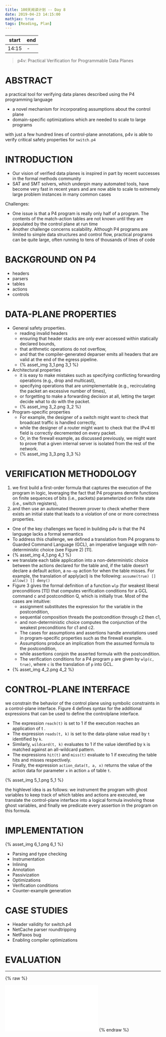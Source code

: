 ```yaml
---
title: 100天阅读计划 -- Day 8
date: 2019-04-23 14:15:00
mathjax: true
tags: [Reading, Plan]
---
```



|start | end  |
|----  | -----|
|14:15 |  -   |

> p4v: Practical Verification for Programmable Data Planes



# ABSTRACT

a practical tool for verifying data planes described using the P4 programming language
- a novel mechanism for incorporating assumptions about the control plane
- domain-specific optimizations which are needed to scale to large programs

with just a few hundred lines of control-plane annotations, p4v is able to verify critical safety properties for `switch.p4`



# INTRODUCTION

- Our vision of verified data planes is inspired in part by recent successes in the formal methods community
- SAT and SMT solvers, which underpin many automated tools, have become very fast in recent years and are now able to scale to extremely large problem instances in many common cases

Challenges:
- One issue is that a P4 program is really only half of a program. The contents of the match-action tables are not known until they are populated by the control plane at run time
- Another challenge concerns scalability. Although P4 programs are limited to simple data structures and control flow, practical programs can be quite large, often running to tens of thousands of lines of code



# BACKGROUND ON P4

- headers
- parsers
- tables
- actions
- controls



# DATA-PLANE PROPERTIES

- General safety properties.
    - reading invalid headers
    - ensuring that header stacks are only ever accessed within statically declared bounds, 
    - that arithmetic operations do not overflow, 
    - and that the compiler-generated deparser emits all headers that are valid at the end of the egress pipeline.
    - {% asset_img 3_1.png 3_1 %}
- Architectural properties
    - it is easy to make mistakes such as specifying conflicting forwarding operations (e.g., drop and multicast), 
    - specifying operations that are unimplementable (e.g., recirculating the packet an excessive number of times), 
    - or forgetting to make a forwarding decision at all, letting the target decide what to do with the packet.
    - {% asset_img 3_2.png 3_2 %}
- Program-specific properties
    - For example, the designer of a switch might want to check that broadcast traffic is handled correctly, 
    - while the designer of a router might want to check that the IPv4 ttl field is correctly decremented on every packet. 
    - Or, in the firewall example, as discussed previously, we might want to prove that a given internal server is isolated from the rest of the network.
    - {% asset_img 3_3.png 3_3 %}




# VERIFICATION METHODOLOGY

1. we first build a first-order formula that captures the execution of the program in logic, leveraging the fact that P4 programs denote functions on finite sequences of bits (i.e., packets) parameterized on finite state (i.e., switch registers), 
2. and then use an automated theorem prover to check whether there exists an initial state that leads to a violation of one or more correctness properties.


- One of the key challenges we faced in building p4v is that the P4 language lacks a formal semantics
- To address this challenge, we defined a translation from P4 programs to Guarded Command Language (GCL), an imperative language with non-deterministic choice (see Figure 2) [11].
- {% asset_img 4_1.png 4_1 %}
- we translate each table application into a non-deterministic choice between the actions declared for the table and, if the table doesn’t declare a default action, a `no-op` action for when the table misses. For example, the translation of apply(acl) is the following:
    `assume(true) [] allow() [] deny()`
- Figure 3 gives the formal definition of a function `wlp` (for weakest liberal preconditions [11]) that computes verification conditions for a GCL command c and postcondition Q, which is initially true. Most of the cases are intuitive:
    - assignment substitutes the expression for the variable in the postcondition,
    - sequential composition threads the postcondition through c2 then c1, 
    - and non-deterministic choice computes the conjunction of the weakest preconditions for c1 and c2.
    - The cases for assumptions and assertions handle annotations used in program-specific properties such as the firewall example. 
    - Assumptions produce an implication from the assumed formula to the postcondition, 
    - while assertions conjoin the asserted formula with the postcondition. 
    - The verification conditions for a P4 program `p` are given by `wlp(c, true)`, where `c` is the translation of `p` into GCL.
- {% asset_img 4_2.png 4_2 %}




# CONTROL-PLANE INTERFACE

we constrain the behavior of the control plane using symbolic constraints in a control-plane interface. Figure 4 defines syntax for the additional expressions that can be used to define the controlplane interface. 
- The expression `reach(t)` is set to 1 if the execution reaches an application of t . 
- The expression `reads(t, k)` is set to the data-plane value read by `t` identified by `k`.
- Similarly, `wildcard(t, k)` evaluates to 1 if the value identified by `k` is matched against an all-wildcard pattern.
- The expressions `hit(t)` and `miss(t)` evaluate to 1 if executing the table hits and misses respectively. 
- Finally, the expression `action_data(t, a, x)` returns the value of the action data for parameter `x` in action `a` of table `t`.

{% asset_img 5_1.png 5_1 %}

the highlevel idea is as follows: we instrument the program with ghost variables to keep track of which tables and actions are executed, we translate the control-plane interface into a logical formula involving those ghost variables, and finally we predicate every assertion in the program on this formula.


# IMPLEMENTATION

{% asset_img 6_1.png 6_1 %}

- Parsing and type checking
- Instrumentation
- Inlining
- Annotation
- Passivization
- Optimizations
- Verification conditions
- Counter-example generation

# CASE STUDIES

- Header validity for switch.p4
- NetCache parser roundtripping
- NetPaxos bug
- Enabling compiler optimizations

# EVALUATION



--------

{% raw %}
<iframe src="//player.bilibili.com/player.html?aid=49803272&cid=87197612&page=1" scrolling="no" border="0" frameborder="no" framespacing="0" allowfullscreen="true"> </iframe>
{% endraw %}

